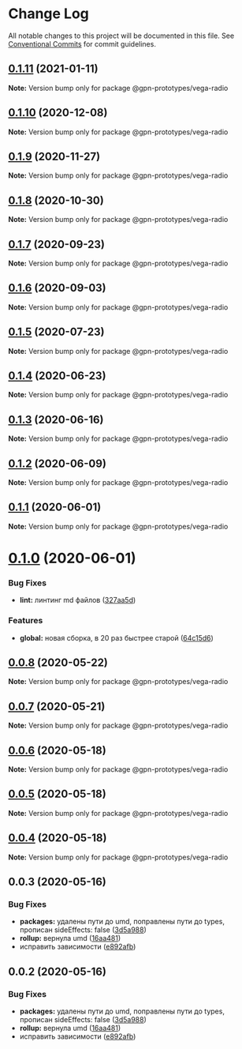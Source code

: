 # Change Log

All notable changes to this project will be documented in this file.
See [Conventional Commits](https://conventionalcommits.org) for commit guidelines.

## [0.1.11](https://github.com/gpn-prototypes/vega-ui/compare/@gpn-prototypes/vega-radio@0.1.10...@gpn-prototypes/vega-radio@0.1.11) (2021-01-11)

**Note:** Version bump only for package @gpn-prototypes/vega-radio





## [0.1.10](https://github.com/gpn-prototypes/vega-ui/compare/@gpn-prototypes/vega-radio@0.1.9...@gpn-prototypes/vega-radio@0.1.10) (2020-12-08)

**Note:** Version bump only for package @gpn-prototypes/vega-radio





## [0.1.9](https://github.com/gpn-prototypes/vega-ui/compare/@gpn-prototypes/vega-radio@0.1.8...@gpn-prototypes/vega-radio@0.1.9) (2020-11-27)

**Note:** Version bump only for package @gpn-prototypes/vega-radio





## [0.1.8](https://github.com/gpn-prototypes/vega-ui/compare/@gpn-prototypes/vega-radio@0.1.7...@gpn-prototypes/vega-radio@0.1.8) (2020-10-30)

**Note:** Version bump only for package @gpn-prototypes/vega-radio





## [0.1.7](https://github.com/gpn-prototypes/vega-ui/compare/@gpn-prototypes/vega-radio@0.1.6...@gpn-prototypes/vega-radio@0.1.7) (2020-09-23)

**Note:** Version bump only for package @gpn-prototypes/vega-radio





## [0.1.6](https://github.com/gpn-prototypes/vega-ui/compare/@gpn-prototypes/vega-radio@0.1.5...@gpn-prototypes/vega-radio@0.1.6) (2020-09-03)

**Note:** Version bump only for package @gpn-prototypes/vega-radio





## [0.1.5](https://github.com/gpn-prototypes/vega-ui/compare/@gpn-prototypes/vega-radio@0.1.4...@gpn-prototypes/vega-radio@0.1.5) (2020-07-23)

**Note:** Version bump only for package @gpn-prototypes/vega-radio





## [0.1.4](https://github.com/gpn-prototypes/vega-ui/compare/@gpn-prototypes/vega-radio@0.1.3...@gpn-prototypes/vega-radio@0.1.4) (2020-06-23)

**Note:** Version bump only for package @gpn-prototypes/vega-radio





## [0.1.3](https://github.com/gpn-prototypes/vega-ui/compare/@gpn-prototypes/vega-radio@0.1.2...@gpn-prototypes/vega-radio@0.1.3) (2020-06-16)

**Note:** Version bump only for package @gpn-prototypes/vega-radio





## [0.1.2](https://github.com/gpn-prototypes/vega-ui/compare/@gpn-prototypes/vega-radio@0.1.1...@gpn-prototypes/vega-radio@0.1.2) (2020-06-09)

**Note:** Version bump only for package @gpn-prototypes/vega-radio





## [0.1.1](https://github.com/gpn-prototypes/vega-ui/compare/@gpn-prototypes/vega-radio@0.1.0...@gpn-prototypes/vega-radio@0.1.1) (2020-06-01)

**Note:** Version bump only for package @gpn-prototypes/vega-radio

# [0.1.0](https://github.com/gpn-prototypes/vega-ui/compare/@gpn-prototypes/vega-radio@0.0.8...@gpn-prototypes/vega-radio@0.1.0) (2020-06-01)

### Bug Fixes

- **lint:** линтинг md файлов ([327aa5d](https://github.com/gpn-prototypes/vega-ui/commit/327aa5d3aa706f0e164a572ae1360d504e89979d))

### Features

- **global:** новая сборка, в 20 раз быстрее старой ([64c15d6](https://github.com/gpn-prototypes/vega-ui/commit/64c15d6c8e5934386d2820e120b64bb7ed2391f3))

## [0.0.8](https://github.com/gpn-prototypes/vega-ui/compare/@gpn-prototypes/vega-radio@0.0.7...@gpn-prototypes/vega-radio@0.0.8) (2020-05-22)

**Note:** Version bump only for package @gpn-prototypes/vega-radio

## [0.0.7](https://github.com/gpn-prototypes/vega-ui/compare/@gpn-prototypes/vega-radio@0.0.6...@gpn-prototypes/vega-radio@0.0.7) (2020-05-21)

**Note:** Version bump only for package @gpn-prototypes/vega-radio

## [0.0.6](https://github.com/gpn-prototypes/vega-ui/compare/@gpn-prototypes/vega-radio@0.0.5...@gpn-prototypes/vega-radio@0.0.6) (2020-05-18)

**Note:** Version bump only for package @gpn-prototypes/vega-radio

## [0.0.5](https://github.com/gpn-prototypes/vega-ui/compare/@gpn-prototypes/vega-radio@0.0.3...@gpn-prototypes/vega-radio@0.0.5) (2020-05-18)

**Note:** Version bump only for package @gpn-prototypes/vega-radio

## [0.0.4](https://github.com/gpn-prototypes/vega-ui/compare/@gpn-prototypes/vega-radio@0.0.3...@gpn-prototypes/vega-radio@0.0.4) (2020-05-18)

**Note:** Version bump only for package @gpn-prototypes/vega-radio

## 0.0.3 (2020-05-16)

### Bug Fixes

- **packages:** удалены пути до umd, поправлены пути до types, прописан sideEffects: false ([3d5a988](https://github.com/gpn-prototypes/vega-ui/commit/3d5a98871aece5d6c79be112e2e60ecd0529694e))
- **rollup:** вернула umd ([16aa481](https://github.com/gpn-prototypes/vega-ui/commit/16aa48132ca6c3934b3b12aa079f8645a0efc89b))
- исправить зависимости ([e892afb](https://github.com/gpn-prototypes/vega-ui/commit/e892afb5368b7ed2c6bdd4c77e08917e033f75ed))

## 0.0.2 (2020-05-16)

### Bug Fixes

- **packages:** удалены пути до umd, поправлены пути до types, прописан sideEffects: false ([3d5a988](https://github.com/gpn-prototypes/vega-ui/commit/3d5a98871aece5d6c79be112e2e60ecd0529694e))
- **rollup:** вернула umd ([16aa481](https://github.com/gpn-prototypes/vega-ui/commit/16aa48132ca6c3934b3b12aa079f8645a0efc89b))
- исправить зависимости ([e892afb](https://github.com/gpn-prototypes/vega-ui/commit/e892afb5368b7ed2c6bdd4c77e08917e033f75ed))
